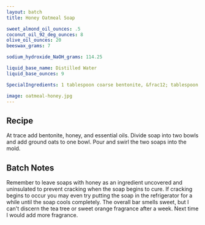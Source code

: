 ```yaml
---
layout: batch
title: Honey Oatmeal Soap

sweet_almond_oil_ounces: .5
coconut_oil_92_deg_ounces: 8
olive_oil_ounces: 20
beeswax_grams: 7

sodium_hydroxide_NaOH_grams: 114.25

liquid_base_name: Distilled Water
liquid_base_ounces: 9

SpecialIngredients: 1 tablespoon coarse bentonite, &frac12; tablespoon honey, 1 tablespoon ground oats, 5 drops of tea tree essential oil, and 8 drops sweet orange essential oil

image: oatmeal-honey.jpg
---
```


## Recipe
At trace add bentonite, honey, and essential oils.  Divide soap into two bowls and add ground oats to one bowl.  Pour and swirl the two soaps into the mold.

## Batch Notes
Remember to leave soaps with honey as an ingredient uncovered and uninsulated to prevent cracking when the soap begins to cure.  If cracking begins to occur you may even try putting the soap in the refrigerator for a while until the soap cools completely. The overall bar smells sweet, but I can't discern the tea tree or sweet orange fragrance after a week.  Next time I would add more fragrance.
